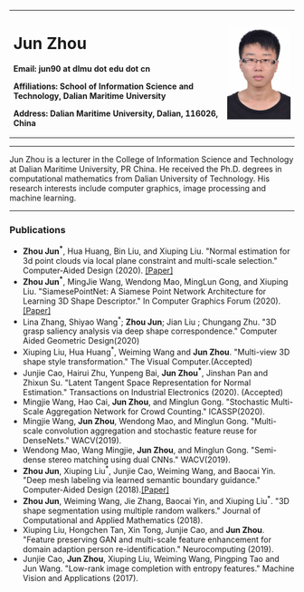 <table border="0">
  <tr>
    <td width="75%">
      <h1>Jun Zhou</h1>
      <p><b>Email: jun90 at dlmu dot edu dot cn</b></p>
      <p><b>Affiliations: School of Information Science and Technology, Dalian Maritime University </b></p>
      <p><b>Address: Dalian Maritime University, Dalian, 116026, China </b></p>
      <p><b>  </b></p>
    </td>
    <td width="25%">
      <img src="./photo1.jpg" width="100%">
    </td>
  </tr>
</table>

---

Jun Zhou is a lecturer in the College of Information Science and Technology at Dalian Maritime University, PR China. He  received the Ph.D. degrees in computational mathematics from Dalian University of Technology. His research interests include computer graphics, image processing and machine learning.

---

### Publications

* **Zhou Jun<sup>*</sup>**, Hua Huang, Bin Liu, and Xiuping Liu. "Normal estimation for 3d point clouds via local plane constraint and multi-scale selection." Computer-Aided Design (2020). [[Paper]](https://arxiv.org/pdf/1910.08537.pdf)
* **Zhou Jun<sup>*</sup>**, MingJie Wang, Wendong Mao, MingLun Gong, and Xiuping Liu. "SiamesePointNet: A Siamese Point Network Architecture for Learning 3D Shape Descriptor." In Computer Graphics Forum (2020). [[Paper]](https://onlinelibrary.wiley.com/doi/abs/10.1111/cgf.13804)
* Lina Zhang, Shiyao Wang<sup>*</sup>; **Zhou Jun**; Jian Liu ; Chungang Zhu. "3D grasp saliency analysis via deep shape correspondence." Computer Aided Geometric Design(2020)
* Xiuping Liu, Hua Huang<sup>*</sup>, Weiming Wang and **Jun Zhou**. "Multi-view 3D shape style transformation." The Visual Computer.(Accepted)
* Junjie Cao, Hairui Zhu, Yunpeng Bai, **Jun Zhou<sup>*</sup>**, Jinshan Pan and Zhixun Su. "Latent Tangent Space Representation for Normal Estimation." Transactions on Industrial Electronics (2020). (Accepted)
* Mingjie Wang, Hao Cai, **Jun Zhou**, and Minglun Gong. "Stochastic Multi-Scale Aggregation Network for Crowd Counting." ICASSP(2020).
* Mingjie Wang, **Jun Zhou**, Wendong Mao, and Minglun Gong. "Multi-scale convolution aggregation and stochastic feature reuse for DenseNets." WACV(2019).
* Wendong Mao, Wang Mingjie, **Jun Zhou**, and Minglun Gong. "Semi-dense stereo matching using dual CNNs." WACV(2019).
* **Zhou Jun**, Xiuping Liu<sup>*</sup>, Junjie Cao, Weiming Wang, and Baocai Yin. "Deep mesh labeling via learned semantic boundary guidance." Computer-Aided Design (2018).[[Paper]](https://www.sciencedirect.com/science/article/abs/pii/S001044851830054X)
* **Zhou Jun**, Weiming Wang, Jie Zhang, Baocai Yin, and Xiuping Liu<sup>*</sup>. "3D shape segmentation using multiple random walkers." Journal of Computational and Applied Mathematics (2018).
* Xiuping Liu, Hongchen Tan, Xin Tong, Junjie Cao, and **Jun Zhou**. "Feature preserving GAN and multi-scale feature enhancement for domain adaption person re-identification." Neurocomputing (2019).
* Junjie Cao, **Jun Zhou**, Xiuping Liu, Weiming Wang, Pingping Tao and Jun Wang. "Low-rank image completion with entropy features." Machine Vision and Applications (2017).
